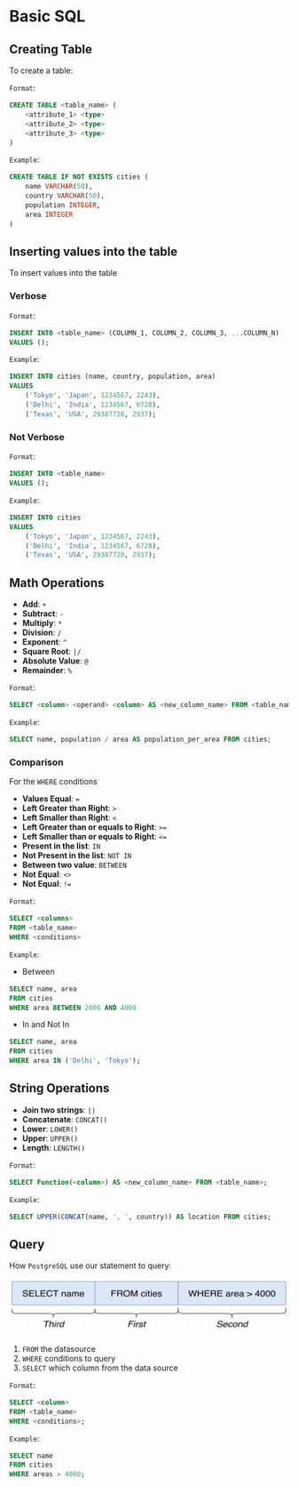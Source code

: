 # Basic SQL

## Creating Table

To create a table:

`Format`:

```sql
CREATE TABLE <table_name> (
    <attribute_1> <type>
    <attribute_2> <type>
    <attribute_3> <type>
)
```

`Example`:

```sql
CREATE TABLE IF NOT EXISTS cities (
    name VARCHAR(50),
    country VARCHAR(50),
    population INTEGER,
    area INTEGER
)
```

## Inserting values into the table

To insert values into the table

### Verbose

`Format`:

```sql
INSERT INTO <table_name> (COLUMN_1, COLUMN_2, COLUMN_3, ...COLUMN_N)
VALUES ();
```

`Example`:

```sql
INSERT INTO cities (name, country, population, area)
VALUES 
    ('Tokyo', 'Japan', 1234567, 2243),
    ('Delhi', 'India', 1234567, 6728),
    ('Texas', 'USA', 29387728, 2937);
```

### Not Verbose

`Format`:

```sql
INSERT INTO <table_name>
VALUES ();
```

`Example`:

```sql
INSERT INTO cities
VALUES 
    ('Tokyo', 'Japan', 1234567, 2243),
    ('Delhi', 'India', 1234567, 6728),
    ('Texas', 'USA', 29387728, 2937);
```

## Math Operations

- **Add**: `+`
- **Subtract**: `-`
- **Multiply**: `*`
- **Division**: `/`
- **Exponent**: `^`
- **Square Root**: `|/`
- **Absolute Value**: `@`
- **Remainder**: `%`

`Format`:

```sql
SELECT <column> <operand> <column> AS <new_column_name> FROM <table_name>;
```

`Example`:

```sql
SELECT name, population / area AS population_per_area FROM cities;
```

### Comparison

For the `WHERE` conditions

- **Values Equal**: `=`
- **Left Greater than Right**: `>`
- **Left Smaller than Right**: `<`
- **Left Greater than or equals to Right**: `>=`
- **Left Smaller than or equals to Right**: `<=`
- **Present in the list**: `IN`
- **Not Present in the list**: `NOT IN`
- **Between two value**: `BETWEEN`
- **Not Equal**: `<>`
- **Not Equal**: `!=`

`Format`:

```sql
SELECT <columns>
FROM <table_name>
WHERE <conditions>
```

`Example`:

- Between

```sql
SELECT name, area
FROM cities
WHERE area BETWEEN 2000 AND 4000
```

- In and Not In

```sql
SELECT name, area
FROM cities
WHERE area IN ('Delhi', 'Tokyo');
```

## String Operations

- **Join two strings**: `||`
- **Concatenate**: `CONCAT()`
- **Lower**: `LOWER()`
- **Upper**: `UPPER()`
- **Length**: `LENGTH()`

`Format`:

```sql
SELECT Function(<column>) AS <new_column_name> FROM <table_name>;
```

`Example`:

```sql
SELECT UPPER(CONCAT(name, ', ', country)) AS location FROM cities;
```

## Query

How `PostgreSQL` use our statement to query:

![PostgreSQL Logic](images/postgresql_logic.png)

1. `FROM` the datasource
2. `WHERE` conditions to query
3. `SELECT` which column from the data source

`Format`:

```sql
SELECT <column>  
FROM <table_name> 
WHERE <conditions>;
```

`Example`:

```sql
SELECT name
FROM cities
WHERE areas > 4000;
```
